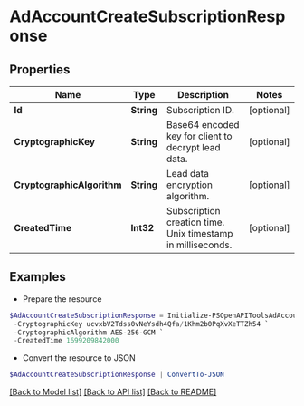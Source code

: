 # AdAccountCreateSubscriptionResponse
## Properties

Name | Type | Description | Notes
------------ | ------------- | ------------- | -------------
**Id** | **String** | Subscription ID. | [optional] 
**CryptographicKey** | **String** | Base64 encoded key for client to decrypt lead data. | [optional] 
**CryptographicAlgorithm** | **String** | Lead data encryption algorithm. | [optional] 
**CreatedTime** | **Int32** | Subscription creation time. Unix timestamp in milliseconds. | [optional] 

## Examples

- Prepare the resource
```powershell
$AdAccountCreateSubscriptionResponse = Initialize-PSOpenAPIToolsAdAccountCreateSubscriptionResponse  -Id 8078432025948590686 `
 -CryptographicKey ucvxbV2Tdss0vNeYsdh4Qfa/1Khm2b0PqXvXeTTZh54 `
 -CryptographicAlgorithm AES-256-GCM `
 -CreatedTime 1699209842000
```

- Convert the resource to JSON
```powershell
$AdAccountCreateSubscriptionResponse | ConvertTo-JSON
```

[[Back to Model list]](../README.md#documentation-for-models) [[Back to API list]](../README.md#documentation-for-api-endpoints) [[Back to README]](../README.md)

